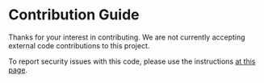 # Contribution Guide

Thanks for your interest in contributing. We are not currently accepting external code contributions to this project.

To report security issues with this code, please use the instructions [at this page](https://support.apple.com/en-us/102549).
